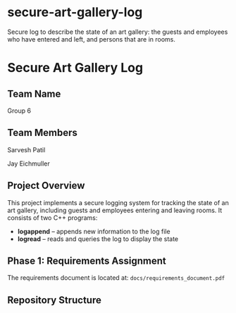 # secure-art-gallery-log
Secure log to describe the state of an art gallery: the guests and employees who have entered and left, and persons that are in rooms. 
# Secure Art Gallery Log

## Team Name
Group 6

## Team Members
Sarvesh Patil

Jay Eichmuller

## Project Overview
This project implements a secure logging system for tracking the state of an art gallery, including guests and employees entering and leaving rooms. It consists of two C++ programs:
- **logappend** – appends new information to the log file
- **logread** – reads and queries the log to display the state

## Phase 1: Requirements Assignment
The requirements document is located at:
`docs/requirements_document.pdf`

## Repository Structure

